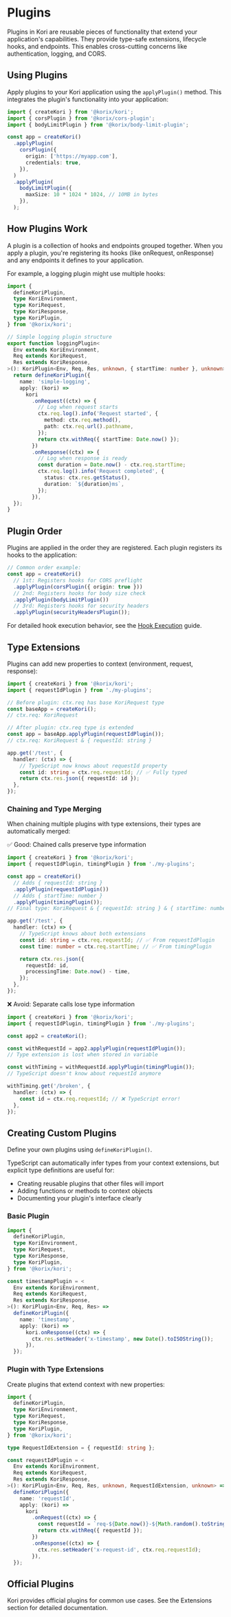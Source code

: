 # Plugins

Plugins in Kori are reusable pieces of functionality that extend your application's capabilities. They provide type-safe extensions, lifecycle hooks, and endpoints. This enables cross-cutting concerns like authentication, logging, and CORS.

## Using Plugins

Apply plugins to your Kori application using the `applyPlugin()` method. This integrates the plugin's functionality into your application:

```typescript
import { createKori } from '@korix/kori';
import { corsPlugin } from '@korix/cors-plugin';
import { bodyLimitPlugin } from '@korix/body-limit-plugin';

const app = createKori()
  .applyPlugin(
    corsPlugin({
      origin: ['https://myapp.com'],
      credentials: true,
    }),
  )
  .applyPlugin(
    bodyLimitPlugin({
      maxSize: 10 * 1024 * 1024, // 10MB in bytes
    }),
  );
```

## How Plugins Work

A plugin is a collection of hooks and endpoints grouped together. When you apply a plugin, you're registering its hooks (like onRequest, onResponse) and any endpoints it defines to your application.

For example, a logging plugin might use multiple hooks:

```typescript
import {
  defineKoriPlugin,
  type KoriEnvironment,
  type KoriRequest,
  type KoriResponse,
  type KoriPlugin,
} from '@korix/kori';

// Simple logging plugin structure
export function loggingPlugin<
  Env extends KoriEnvironment,
  Req extends KoriRequest,
  Res extends KoriResponse,
>(): KoriPlugin<Env, Req, Res, unknown, { startTime: number }, unknown> {
  return defineKoriPlugin({
    name: 'simple-logging',
    apply: (kori) =>
      kori
        .onRequest((ctx) => {
          // Log when request starts
          ctx.req.log().info('Request started', {
            method: ctx.req.method(),
            path: ctx.req.url().pathname,
          });
          return ctx.withReq({ startTime: Date.now() });
        })
        .onResponse((ctx) => {
          // Log when response is ready
          const duration = Date.now() - ctx.req.startTime;
          ctx.req.log().info('Request completed', {
            status: ctx.res.getStatus(),
            duration: `${duration}ms`,
          });
        }),
  });
}
```

## Plugin Order

Plugins are applied in the order they are registered. Each plugin registers its hooks to the application:

```typescript
// Common order example:
const app = createKori()
  // 1st: Registers hooks for CORS preflight
  .applyPlugin(corsPlugin({ origin: true }))
  // 2nd: Registers hooks for body size check
  .applyPlugin(bodyLimitPlugin())
  // 3rd: Registers hooks for security headers
  .applyPlugin(securityHeadersPlugin());
```

For detailed hook execution behavior, see the [Hook Execution](./hook-execution.md) guide.

## Type Extensions

Plugins can add new properties to context (environment, request, response):

```typescript
import { createKori } from '@korix/kori';
import { requestIdPlugin } from './my-plugins';

// Before plugin: ctx.req has base KoriRequest type
const baseApp = createKori();
// ctx.req: KoriRequest

// After plugin: ctx.req type is extended
const app = baseApp.applyPlugin(requestIdPlugin());
// ctx.req: KoriRequest & { requestId: string }

app.get('/test', {
  handler: (ctx) => {
    // TypeScript now knows about requestId property
    const id: string = ctx.req.requestId; // ✅ Fully typed
    return ctx.res.json({ requestId: id });
  },
});
```

### Chaining and Type Merging

When chaining multiple plugins with type extensions, their types are automatically merged:

✅ Good: Chained calls preserve type information

```typescript
import { createKori } from '@korix/kori';
import { requestIdPlugin, timingPlugin } from './my-plugins';

const app = createKori()
  // Adds { requestId: string }
  .applyPlugin(requestIdPlugin())
  // Adds { startTime: number }
  .applyPlugin(timingPlugin());
// Final type: KoriRequest & { requestId: string } & { startTime: number }

app.get('/test', {
  handler: (ctx) => {
    // TypeScript knows about both extensions
    const id: string = ctx.req.requestId; // ✅ From requestIdPlugin
    const time: number = ctx.req.startTime; // ✅ From timingPlugin

    return ctx.res.json({
      requestId: id,
      processingTime: Date.now() - time,
    });
  },
});
```

❌ Avoid: Separate calls lose type information

```typescript
import { createKori } from '@korix/kori';
import { requestIdPlugin, timingPlugin } from './my-plugins';

const app2 = createKori();

const withRequestId = app2.applyPlugin(requestIdPlugin());
// Type extension is lost when stored in variable

const withTiming = withRequestId.applyPlugin(timingPlugin());
// TypeScript doesn't know about requestId anymore

withTiming.get('/broken', {
  handler: (ctx) => {
    const id = ctx.req.requestId; // ❌ TypeScript error!
  },
});
```

## Creating Custom Plugins

Define your own plugins using `defineKoriPlugin()`.

TypeScript can automatically infer types from your context extensions, but explicit type definitions are useful for:

- Creating reusable plugins that other files will import
- Adding functions or methods to context objects
- Documenting your plugin's interface clearly

### Basic Plugin

```typescript
import {
  defineKoriPlugin,
  type KoriEnvironment,
  type KoriRequest,
  type KoriResponse,
  type KoriPlugin,
} from '@korix/kori';

const timestampPlugin = <
  Env extends KoriEnvironment,
  Req extends KoriRequest,
  Res extends KoriResponse,
>(): KoriPlugin<Env, Req, Res> =>
  defineKoriPlugin({
    name: 'timestamp',
    apply: (kori) =>
      kori.onResponse((ctx) => {
        ctx.res.setHeader('x-timestamp', new Date().toISOString());
      }),
  });
```

### Plugin with Type Extensions

Create plugins that extend context with new properties:

```typescript
import {
  defineKoriPlugin,
  type KoriEnvironment,
  type KoriRequest,
  type KoriResponse,
  type KoriPlugin,
} from '@korix/kori';

type RequestIdExtension = { requestId: string };

const requestIdPlugin = <
  Env extends KoriEnvironment,
  Req extends KoriRequest,
  Res extends KoriResponse,
>(): KoriPlugin<Env, Req, Res, unknown, RequestIdExtension, unknown> =>
  defineKoriPlugin({
    name: 'requestId',
    apply: (kori) =>
      kori
        .onRequest((ctx) => {
          const requestId = `req-${Date.now()}-${Math.random().toString(36).substring(7)}`;
          return ctx.withReq({ requestId });
        })
        .onResponse((ctx) => {
          ctx.res.setHeader('x-request-id', ctx.req.requestId);
        }),
  });
```

## Official Plugins

Kori provides official plugins for common use cases. See the Extensions section for detailed documentation.
